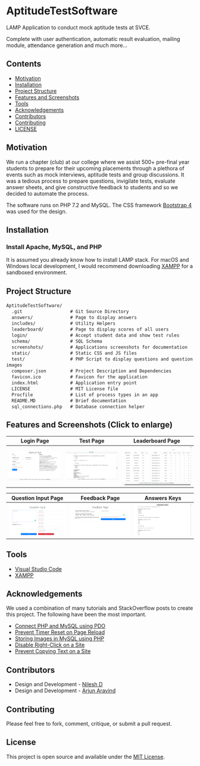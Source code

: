 # AptitudeTestSoftware

LAMP Application to conduct mock aptitude tests at SVCE.

Complete with user authentication, automatic result evaluation, mailing module, attendance generation and much more...

## Contents
- [Motivation](#motivation)
- [Installation](#installation)
- [Project Structure](#project-structure)
- [Features and Screenshots](#features-and-screenshots-click-to-enlarge)
- [Tools](#tools)
- [Acknowledgements](#acknowledgements)
- [Contributors](#contributors)
- [Contributing](#contributing)
- [LICENSE](#license)

## Motivation
We run a chapter (club) at our college where we assist 500+ pre-final year students to prepare for their upcoming placements through a plethora of events such as mock interviews, aptitude tests and group discussions. It was a tedious process to prepare questions, invigilate tests, evaluate answer sheets, and give constructive feedback to students and so we decided to automate the process.

The software runs on PHP 7.2 and MySQL. The CSS framework [Bootstrap 4](https://getbootstrap.com/) was used for the design.

 
## Installation

### Install Apache, MySQL, and PHP
It is assumed you already know how to install LAMP stack. For macOS and Windows local development, I would recommend downloading [XAMPP](https://www.apachefriends.org/download.html) for a sandboxed environment. 

## Project Structure

```
AptitudeTestSoftware/
  .git                  # Git Source Directory
  answers/              # Page to display answers
  includes/             # Utility Helpers
  leaderboard/          # Page to display scores of all users
  login/                # Accept student data and show test rules
  schema/               # SQL Schema
  screenshots/          # Applications screenshots for documentation
  static/               # Static CSS and JS files
  test/                 # PHP Script to display questions and question images
  composer.json         # Project Description and Dependencies
  favicon.ico           # Favicon for the application
  index.html            # Application entry point
  LICENSE               # MIT License file
  Procfile              # List of process types in an app
  README.MD             # Brief documentation
  sql_connections.php   # Database connection helper
```

## Features and Screenshots (Click to enlarge)
| Login Page                        | Test Page                          | Leaderboard Page
| --------------------------------- | ---------------------------------- | ---------------------------------- |
| <img src="screenshots/login.png"> | <img src="screenshots/test.png">   | <img src="screenshots/leaderboard.png">

| Question Input Page               | Feedback Page                        | Answers Keys                           |
| --------------------------------- | ------------------------------------ | -----------------------------------    |
| <img src="screenshots/input.png"> | <img src="screenshots/feedback.png"> | <img src="screenshots/answerKeys.png"> |

## Tools
* [Visual Studio Code](https://code.visualstudio.com/)
* [XAMPP](https://www.apachefriends.org/download.html)

## Acknowledgements
We used a combination of many tutorials and StackOverflow posts to create this project. The following have been the most important.
* [Connect PHP and MySQL using PDO](https://phpdelusions.net/pdo)
* [Prevent Timer Reset on Page Reload](https://stackoverflow.com/questions/49497658/prevent-timer-reset-on-page-refresh)
* [Storing Images in MySQL using PHP](https://stackoverflow.com/questions/26757659/how-to-store-images-in-mysql-database-using-php)
* [Disable Right-Click on a Site](https://stackoverflow.com/questions/737022/how-do-i-disable-right-click-on-my-web-page)
* [Prevent Copying Text on a Site](https://stackoverflow.com/questions/8957443/prevent-copying-text-in-web-page/8957470)

## Contributors
* Design and Development - [Nilesh D](https://github.com/Nilesh2000)
* Design and Development - [Arjun Aravind](https://github.com/ArjArv98)

## Contributing
Please feel free to fork, comment, critique, or submit a pull request.

## License
This project is open source and available under the [MIT License](https://github.com/ForeseTech/AptitudeTestSoftware/blob/main/LICENSE).
